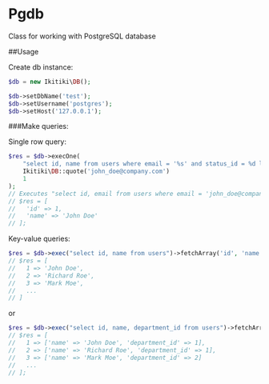 # Pgdb

Class for working with PostgreSQL database

##Usage

Create db instance:

```php
$db = new Ikitiki\DB();

$db->setDbName('test');
$db->setUsername('postgres');
$db->setHost('127.0.0.1');
```

###Make queries:

Single row query:

```php
$res = $db->execOne(
	"select id, name from users where email = '%s' and status_id = %d limit 1", 
	Ikitiki\DB::quote('john_doe@company.com')
	1
);
// Executes "select id, email from users where email = 'john_doe@company.com' and status_id = 1"
// $res = [
//   'id' => 1,
//   'name' => 'John Doe'
// ];
```

Key-value queries:

```php
$res = $db->exec("select id, name from users")->fetchArray('id', 'name');
// $res = [
//   1 => 'John Doe',
//   2 => 'Richard Roe',
//   3 => 'Mark Moe',
//   ...
// ]
```
or

```php
$res = $db->exec("select id, name, department_id from users")->fetchArray('id');
// $res = [
//   1 => ['name' => 'John Doe', 'department_id' => 1],
//   2 => ['name' => 'Richard Roe', 'department_id' => 1],
//   3 => ['name' => 'Mark Moe', 'department_id' => 2]
//   ...
// ];
```
